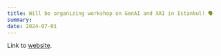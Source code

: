 ```yaml
---
title: Will be organizing workshop on GenAI and XAI in Istanbul! 🗣️
summary: 
date: 2024-07-01
---
```


Link to [website](https://arvr.google.com/).